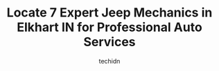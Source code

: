 ---
layout: ampstory
image: https://images.unsplash.com/photo-1665065337441-699748f75598?ixlib=rb-4.0.3&ixid=MnwxMjA3fDB8MHxwaG90by1wYWdlfHx8fGVufDB8fHx8&auto=format&fit=crop&w=640&h=853&q=80
author: techidn
featured: false
description: Searching for the finest Jeep Mechanic in Elkhart IN, USA? Look no further than the 7 best Jeep Mechanic in the area, where youll find a team of highly qualified professionals ready to hand
title: Locate 7 Expert Jeep Mechanics in Elkhart IN for Professional Auto Services
cover:
   title: Locate 7 Expert Jeep Mechanics in Elkhart IN for Professional Auto Services
   subtitle: Rickpate
   background: https://images.unsplash.com/photo-1665065337441-699748f75598?ixlib=rb-4.0.3&ixid=MnwxMjA3fDB8MHxwaG90by1wYWdlfHx8fGVufDB8fHx8&auto=format&fit=crop&w=640&h=853&q=80

pages: 
 - layout: thirds
   top: <h1>#1 Perry Auto – Elkhart</h1>
   bottom: "<p>Great customer advocates! Friends recommended Perry auto b/c of reasonable prices and great results. They saved us money by making certain we paid only for the parts not </p>"
   background: https://www.knot35.com/toplist/wp-content/uploads/2023/06/best-jeep-mechanic-1-in-elkhart-in-1685839223.jpeg
   backgroundblur: true
 - layout: thirds
   top: <h1>#2 Tuffy Tire & Auto Service Center</h1>
   bottom: "<p>3703 S Main St, Elkhart, IN 46517, United States</p>"
   background: https://www.knot35.com/toplist/wp-content/uploads/2023/06/best-jeep-mechanic-2-in-elkhart-in-1685839224.jpeg
   cta:
      link: https://www.knot35.com/toplist/locate-7-expert-jeep-mechanics-in-elkhart-in-for-professional-auto-services/
      text: Locate 7 Expert Jeep Mechanics in Elkhart IN for Professional Auto Services
 - layout: thirds
   top: <h1>#3 Goldstone Automotive</h1>
   bottom: "<p>23513 US-33, Elkhart, IN 46517, United States</p>"
   background: https://www.knot35.com/toplist/wp-content/uploads/2023/06/best-jeep-mechanic-3-in-elkhart-in-1685839224.jpeg
   cta:
      link: https://www.knot35.com/toplist/locate-7-expert-jeep-mechanics-in-elkhart-in-for-professional-auto-services/
      text: Locate 7 Expert Jeep Mechanics in Elkhart IN for Professional Auto Services
 - layout: thirds
   top: <h1>#4 Morris Auto Service</h1>
   bottom: "<p>134 S Elkhart Ave, Elkhart, IN 46516, United States</p>"
   background: https://images.unsplash.com/photo-1597773150796-e5c14ebecbf5?ixlib=rb-4.0.3&ixid=MnwxMjA3fDB8MHxwaG90by1wYWdlfHx8fGVufDB8fHx8&auto=format&fit=crop&w=640&h=853&q=80
   cta:
      link: https://www.knot35.com/toplist/locate-7-expert-jeep-mechanics-in-elkhart-in-for-professional-auto-services/
      text: Locate 7 Expert Jeep Mechanics in Elkhart IN for Professional Auto Services
 - layout: thirds
   top: <h1>#5 JDs Auto & Truck Service</h1>
   bottom: "<p>2819 Hammond Ave, Elkhart, IN 46516, United States</p>"
   background: https://images.unsplash.com/photo-1608411404720-c8f0417bcdba?ixlib=rb-4.0.3&ixid=MnwxMjA3fDB8MHxwaG90by1wYWdlfHx8fGVufDB8fHx8&auto=format&fit=crop&w=640&h=853&q=80
   cta:
      link: https://www.knot35.com/toplist/locate-7-expert-jeep-mechanics-in-elkhart-in-for-professional-auto-services/
      text: Locate 7 Expert Jeep Mechanics in Elkhart IN for Professional Auto Services
 - layout: thirds
   top: <h1>#6 Jim Stones Service, Inc.</h1>
   bottom: "<p>225 W Lexington Ave, Elkhart, IN 46516, United States</p>"
   background: https://images.unsplash.com/photo-1614648718611-0635f29016cb?ixlib=rb-4.0.3&ixid=MnwxMjA3fDB8MHxwaG90by1wYWdlfHx8fGVufDB8fHx8&auto=format&fit=crop&w=640&h=853&q=80
   cta:
      link: https://www.knot35.com/toplist/locate-7-expert-jeep-mechanics-in-elkhart-in-for-professional-auto-services/
      text: Locate 7 Expert Jeep Mechanics in Elkhart IN for Professional Auto Services
 - layout: thirds
   top: <h1>#7 Accelerators Inc</h1>
   bottom: "<p>406 Roske Dr, Elkhart, IN 46516, United States</p>"
   background: https://images.unsplash.com/photo-1533998839656-76f5e4b2bccb?ixlib=rb-4.0.3&ixid=MnwxMjA3fDB8MHxwaG90by1wYWdlfHx8fGVufDB8fHx8&auto=format&fit=crop&w=640&h=853&q=80
   cta:
      link: https://www.knot35.com/toplist/locate-7-expert-jeep-mechanics-in-elkhart-in-for-professional-auto-services/
      text: Locate 7 Expert Jeep Mechanics in Elkhart IN for Professional Auto Services
 - layout: thirds
   middle: Continue reading...
   background: https://images.unsplash.com/photo-1527066579998-dbbae57f45ce?ixlib=rb-4.0.3&ixid=MnwxMjA3fDB8MHxwaG90by1wYWdlfHx8fGVufDB8fHx8&auto=format&fit=crop&w=640&h=853&q=80
   cta:
      link: https://www.knot35.com/toplist/locate-7-expert-jeep-mechanics-in-elkhart-in-for-professional-auto-services/
      text: Locate 7 Expert Jeep Mechanics in Elkhart IN for Professional Auto Services
      
---